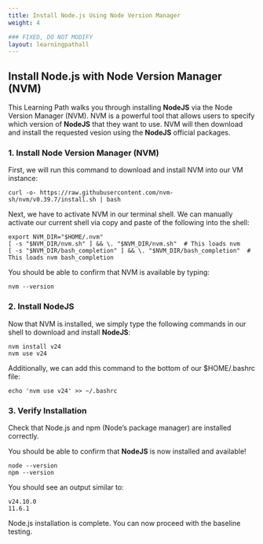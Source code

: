 ```yaml
---
title: Install Node.js Using Node Version Manager
weight: 4

### FIXED, DO NOT MODIFY
layout: learningpathall
---
```


## Install Node.js with Node Version Manager (NVM)
This Learning Path walks you through installing **NodeJS** via the Node Version Manager (NVM).  NVM is a powerful tool that allows users to specify which version of **NodeJS** that they want to use. NVM will then download and install the requested vesion using the **NodeJS** official packages. 

### 1. Install Node Version Manager (NVM)
First, we will run this command to download and install NVM into our VM instance:

```console
curl -o- https://raw.githubusercontent.com/nvm-sh/nvm/v0.39.7/install.sh | bash
```

Next, we have to activate NVM in our terminal shell.  We can manually activate our current shell via copy and paste of the following into the shell:

```console
export NVM_DIR="$HOME/.nvm"
[ -s "$NVM_DIR/nvm.sh" ] && \. "$NVM_DIR/nvm.sh"  # This loads nvm
[ -s "$NVM_DIR/bash_completion" ] && \. "$NVM_DIR/bash_completion"  # This loads nvm bash_completion
```

You should be able to confirm that NVM is available by typing:

```console
nvm --version
```

### 2. Install NodeJS
Now that NVM is installed, we simply type the following commands in our shell to download and install **NodeJS**: 

```console
nvm install v24
nvm use v24
```

Additionally, we can add this command to the bottom of our $HOME/.bashrc file:

```console
echo 'nvm use v24' >> ~/.bashrc
```

### 3. Verify Installation
Check that Node.js and npm (Node’s package manager) are installed correctly.

You should be able to confirm that **NodeJS** is now installed and available!

```console
node --version
npm --version
```

You should see an output similar to:
```output
v24.10.0
11.6.1
```

Node.js installation is complete. You can now proceed with the baseline testing.
